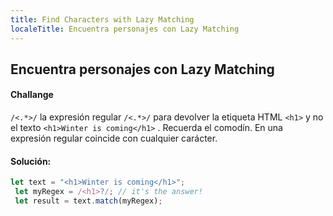 ```yaml
---
title: Find Characters with Lazy Matching
localeTitle: Encuentra personajes con Lazy Matching
---
```

## Encuentra personajes con Lazy Matching

#### Challange

`/<.*>/` la expresión regular `/<.*>/` para devolver la etiqueta HTML `<h1>` y no el texto `<h1>Winter is coming</h1>` . Recuerda el comodín. En una expresión regular coincide con cualquier carácter.

#### Solución:

```js
let text = "<h1>Winter is coming</h1>"; 
 let myRegex = /<h1>?/; // it's the answer! 
 let result = text.match(myRegex); 

```